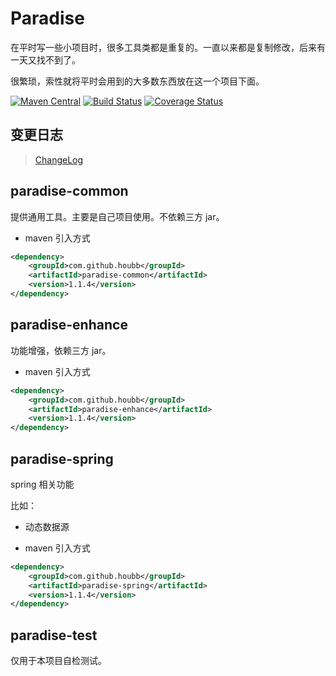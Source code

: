 # Paradise

在平时写一些小项目时，很多工具类都是重复的。一直以来都是复制修改，后来有一天又找不到了。

很繁琐，索性就将平时会用到的大多数东西放在这一个项目下面。

[![Maven Central](https://maven-badges.herokuapp.com/maven-central/com.github.houbb/paradise/badge.svg)](http://mvnrepository.com/artifact/com.github.houbb/paradise)
[![Build Status](https://www.travis-ci.org/houbb/paradise.svg?branch=release_1.1.2)](https://www.travis-ci.org/houbb/paradise?branch=release_1.1.2)
[![Coverage Status](https://coveralls.io/repos/github/houbb/paradise/badge.svg?branch=release_1.1.2)](https://coveralls.io/github/houbb/paradise?branch=release_1.1.2)

## 变更日志

> [ChangeLog](doc/ChangeLog.md)

## paradise-common 

提供通用工具。主要是自己项目使用。不依赖三方 jar。

- maven 引入方式

```xml
<dependency>
    <groupId>com.github.houbb</groupId>
    <artifactId>paradise-common</artifactId>
    <version>1.1.4</version>
</dependency>
```

## paradise-enhance

功能增强，依赖三方 jar。

- maven 引入方式

```xml
<dependency>
    <groupId>com.github.houbb</groupId>
    <artifactId>paradise-enhance</artifactId>
    <version>1.1.4</version>
</dependency>
```

## paradise-spring

spring 相关功能

比如：

- 动态数据源

- maven 引入方式

```xml
<dependency>
    <groupId>com.github.houbb</groupId>
    <artifactId>paradise-spring</artifactId>
    <version>1.1.4</version>
</dependency>
```




## paradise-test

仅用于本项目自检测试。








